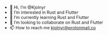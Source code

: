 - 👋 Hi, I’m @Kjolnyr
- 👀 I’m interested in Rust and Flutter
- 🌱 I’m currently learning Rust and Flutter
- 💞️ I’m looking to collaborate on Rust and Flutter
- 📫 How to reach me kjolnyr@protonmail.co

<!---
Kjolnyr/Kjolnyr is a ✨ special ✨ repository because its `README.md` (this file) appears on your GitHub profile.
You can click the Preview link to take a look at your changes.
--->

